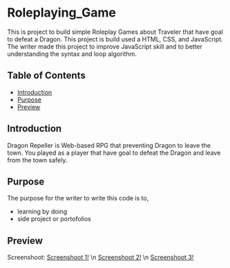 # Roleplaying_Game

This is project to build simple Roleplay Games about Traveler that have goal to defeat a Dragon. This project is build used a HTML, CSS, and JavaScript.
The writer made this project to improve JavaScript skill and to better understanding the syntax and loop algorithm.

## Table of Contents
- [Introduction](#Introduction)
- [Purpose](#Purpose)
- [Preview](#Preview)

## Introduction

Dragon Repeller is Web-based RPG that preventing Dragon to leave the town. 
You played as a player that have goal to defeat the Dragon and leave from the town safely.

## Purpose

The purpose for the writer to write this code is to,
- learning by doing
- side project or portofolios

## Preview
Screenshoot:
[Screenshoot 1!](https://github.com/raaflahar/Roleplaying_Game/assets/83741171/056a146e-a8b9-4e44-9d69-d780384df5e7)
\n
[Screenshoot 2!](https://github.com/raaflahar/Roleplaying_Game/assets/83741171/a4f75fdc-9014-4809-8a4b-586685141b54)
\n
[Screenshoot 3!](https://github.com/raaflahar/Roleplaying_Game/assets/83741171/abf70860-c1a2-4a6b-90ec-004a9dc55447)

